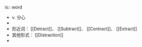 is:: word

- v. 分心
-
- 形近词： [[Detract]]、 [[Subtract]]、 [[Contract]]、 [[Extract]]
- 其他形式： [[Distraction]]
-